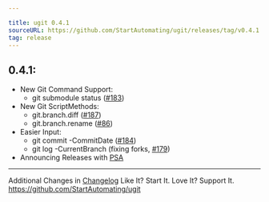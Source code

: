 ```yaml
---

title: ugit 0.4.1
sourceURL: https://github.com/StartAutomating/ugit/releases/tag/v0.4.1
tag: release
---
```

## 0.4.1:

* New Git Command Support:
  * git submodule status ([#183](https://github.com/StartAutomating/ugit/issues/183))
* New Git ScriptMethods:
  * git.branch.diff ([#187](https://github.com/StartAutomating/ugit/issues/187))
  * git.branch.rename ([#86](https://github.com/StartAutomating/ugit/issues/86))
* Easier Input:
  * git commit -CommitDate ([#184](https://github.com/StartAutomating/ugit/issues/184))
  * git log -CurrentBranch (fixing forks, [#179](https://github.com/StartAutomating/ugit/issues/179))
* Announcing Releases with [PSA](https://github.com/StartAutomating/PSA)

---

Additional Changes in [Changelog](/CHANGELOG.md)
Like It?  Start It.  Love It?  Support It.
https://github.com/StartAutomating/ugit

